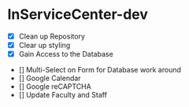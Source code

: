 # InServiceCenter-dev
- [X] Clean up Repository
- [X] Clear up styling
- [X] Gain Access to the Database
- [] Multi-Select on Form for Database work around
- [] Google Calendar
- [] Google reCAPTCHA
- [] Update Faculty and Staff
